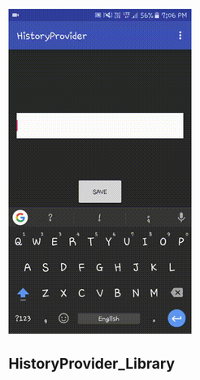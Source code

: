 ![alt tag](https://github.com/Ishmeetsingh97/HistoryProvider_Library/blob/master/HistoryProvider.gif)
# HistoryProvider_Library
